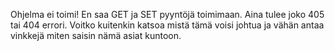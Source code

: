 Ohjelma ei toimi! En saa GET ja SET pyyntöjä toimimaan. Aina tulee joko 405 tai 404 errori. Voitko kuitenkin katsoa mistä tämä voisi johtua ja vähän antaa vinkkejä miten saisin nämä asiat kuntoon.
